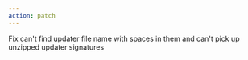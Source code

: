 ```yaml
---
action: patch
---
```


Fix can't find updater file name with spaces in them and can't pick up unzipped updater signatures
